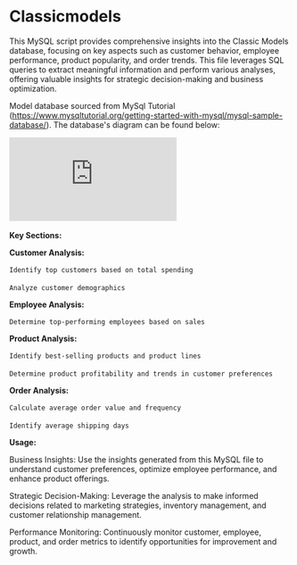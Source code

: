 # Classicmodels

This MySQL script provides comprehensive insights into the Classic Models database, focusing on key aspects such as customer behavior, employee performance, product popularity, and order trends. This file leverages SQL queries to extract meaningful information and perform various analyses, offering valuable insights for strategic decision-making and business optimization.

Model database sourced from MySql Tutorial (https://www.mysqltutorial.org/getting-started-with-mysql/mysql-sample-database/). The database's diagram can be found below:

![alt text](https://github.com/hanhatnguyendo/Classicmodels/blob/main/MySQL-Sample-Database-Diagram-PDF-A4.pdf)


**Key Sections:**

**Customer Analysis:**
  
    Identify top customers based on total spending
  
    Analyze customer demographics

**Employee Analysis:**

    Determine top-performing employees based on sales 
  
**Product Analysis:**

    Identify best-selling products and product lines
  
    Determine product profitability and trends in customer preferences
  
**Order Analysis:**

    Calculate average order value and frequency
  
    Identify average shipping days
  

**Usage:**

  Business Insights: Use the insights generated from this MySQL file to understand customer preferences, optimize employee performance, and enhance product offerings.

  Strategic Decision-Making: Leverage the analysis to make informed decisions related to marketing strategies, inventory management, and customer relationship management.

  Performance Monitoring: Continuously monitor customer, employee, product, and order metrics to identify opportunities for improvement and growth.
